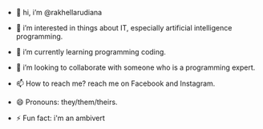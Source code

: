 - 👋 hi, i’m @rakhellarudiana
- 👀 i’m interested in things about IT, especially artificial intelligence programming.
- 🌱 i’m currently learning programming coding.
- 💞️ i’m looking to collaborate with someone who is a programming expert.
- 📫 How to reach me? reach me on Facebook and Instagram.
- 😄 Pronouns: they/them/theirs.
- ⚡ Fun fact: i'm an ambivert

  <!---
rakhellarudiana/rakhellarudiana is a ✨ special ✨ repository because its `README.md` (this file) appears on your GitHub profile.
You can click the Preview link to take a look at your changes.
--->
